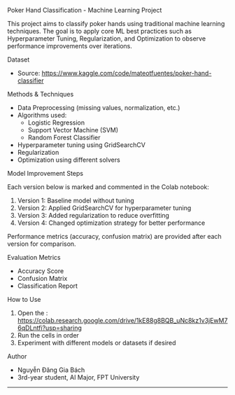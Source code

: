 Poker Hand Classification - Machine Learning Project

This project aims to classify poker hands using traditional machine learning techniques. The goal is to apply core ML best practices such as Hyperparameter Tuning, Regularization, and Optimization to observe performance improvements over iterations.

Dataset
- Source: https://www.kaggle.com/code/mateotfuentes/poker-hand-classifier

Methods & Techniques
- Data Preprocessing (missing values, normalization, etc.)
- Algorithms used:
  + Logistic Regression
  + Support Vector Machine (SVM)
  + Random Forest Classifier
- Hyperparameter tuning using GridSearchCV
- Regularization 
- Optimization using different solvers

Model Improvement Steps

Each version below is marked and commented in the Colab notebook:
1. Version 1: Baseline model without tuning  
2. Version 2: Applied GridSearchCV for hyperparameter tuning  
3. Version 3: Added regularization to reduce overfitting  
4. Version 4: Changed optimization strategy for better performance  

Performance metrics (accuracy, confusion matrix) are provided after each version for comparison.

Evaluation Metrics
- Accuracy Score  
- Confusion Matrix  
- Classification Report  

How to Use
1. Open the : https://colab.research.google.com/drive/1kE88g8BQB_uNc8kz1v3jEwM76qDLntfi?usp=sharing
2. Run the cells in order
3. Experiment with different models or datasets if desired

 Author
- Nguyễn Đăng Gia Bách
- 3rd-year student, AI Major, FPT University  
---
